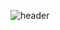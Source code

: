 ![header](https://capsule-render.vercel.app/api?type=wave&color=timeGradient&height=300&section=header&text=capsule%20render&fontSize=90)
